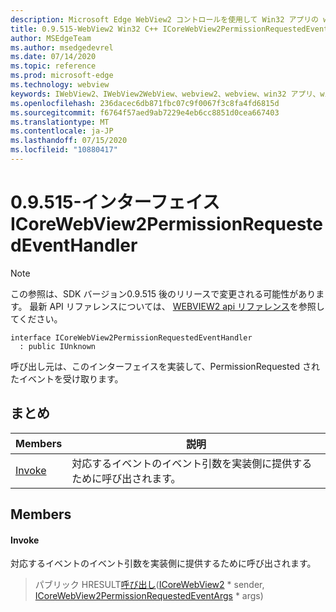 ```yaml
---
description: Microsoft Edge WebView2 コントロールを使用して Win32 アプリの web コンテンツをホストする
title: 0.9.515-WebView2 Win32 C++ ICoreWebView2PermissionRequestedEventHandler
author: MSEdgeTeam
ms.author: msedgedevrel
ms.date: 07/14/2020
ms.topic: reference
ms.prod: microsoft-edge
ms.technology: webview
keywords: IWebView2、IWebView2WebView、webview2、webview、win32 アプリ、win32、edge、ICoreWebView2、ICoreWebView2Controller、browser control、edge html
ms.openlocfilehash: 236dacec6db871fbc07c9f0067f3c8fa4fd6815d
ms.sourcegitcommit: f6764f57aed9ab7229e4eb6cc8851d0cea667403
ms.translationtype: MT
ms.contentlocale: ja-JP
ms.lasthandoff: 07/15/2020
ms.locfileid: "10880417"
---
```

# 0.9.515-インターフェイス ICoreWebView2PermissionRequestedEventHandler 

> [!NOTE]
> この参照は、SDK バージョン0.9.515 後のリリースで変更される可能性があります。 最新 API リファレンスについては、 [WEBVIEW2 api リファレンス](../../../webview2-api-reference.md)を参照してください。

```
interface ICoreWebView2PermissionRequestedEventHandler
  : public IUnknown
```

呼び出し元は、このインターフェイスを実装して、PermissionRequested されたイベントを受け取ります。

## まとめ

 Members                        | 説明
--------------------------------|---------------------------------------------
[Invoke](#invoke) | 対応するイベントのイベント引数を実装側に提供するために呼び出されます。

## Members

#### Invoke 

対応するイベントのイベント引数を実装側に提供するために呼び出されます。

> パブリック HRESULT[呼び出し](#invoke)([ICoreWebView2](icorewebview2.md) * sender, [ICoreWebView2PermissionRequestedEventArgs](icorewebview2permissionrequestedeventargs.md) * args)

